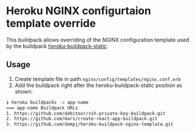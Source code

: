 # Heroku NGINX configurtaion template override

This buildpack allows overriding of the NGINX configuration template used by the buildpack  [heroku-buildpack-static](https://github.com/heroku/heroku-buildpack-static).

## Usage

1. Create template file in path `nginx/config/templates/nginx.conf.erb`
2. Add the buildpack right after the heroku-buildpack-static position as shown:

```bash
❯ heroku buildpacks -a app-name
=== app-name Buildpack URLs
1. https://github.com/debitoor/ssh-private-key-buildpack.git
2. https://github.com/mars/create-react-app-buildpack.git
3. https://github.com/dempj/heroku-buildpack-nginx-template.git
```